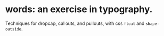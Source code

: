 # words: an exercise in typography.

Techniques for dropcap, callouts, and pullouts, with css `float` and `shape-outside`.
